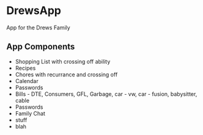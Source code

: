 # DrewsApp
App for the Drews Family

## App Components
- Shopping List with crossing off ability
- Recipes
- Chores with recurrance and crossing off
- Calendar
- Passwords
- Bills - DTE, Consumers, GFL, Garbage, car - vw, car - fusion, babysitter, cable
- Passwords
- Family Chat
- stuff
- blah